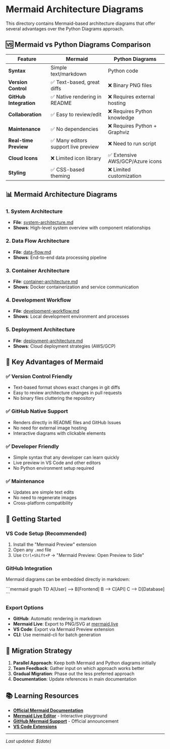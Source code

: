 # Mermaid Architecture Diagrams

This directory contains Mermaid-based architecture diagrams that offer several advantages over the Python Diagrams approach.

## 🆚 **Mermaid vs Python Diagrams Comparison**

| Feature | Mermaid | Python Diagrams |
|---------|---------|-----------------|
| **Syntax** | Simple text/markdown | Python code |
| **Version Control** | ✅ Text-based, great diffs | ❌ Binary PNG files |
| **GitHub Integration** | ✅ Native rendering in README | ❌ Requires external hosting |
| **Collaboration** | ✅ Easy to review/edit | ❌ Requires Python knowledge |
| **Maintenance** | ✅ No dependencies | ❌ Requires Python + Graphviz |
| **Real-time Preview** | ✅ Many editors support live preview | ❌ Need to run script |
| **Cloud Icons** | ❌ Limited icon library | ✅ Extensive AWS/GCP/Azure icons |
| **Styling** | ✅ CSS-based theming | ❌ Limited customization |

## 📊 **Mermaid Architecture Diagrams**

### 1. System Architecture
- **File**: [system-architecture.md](system-architecture.md)
- **Shows**: High-level system overview with component relationships

### 2. Data Flow Architecture  
- **File**: [data-flow.md](data-flow.md)
- **Shows**: End-to-end data processing pipeline

### 3. Container Architecture
- **File**: [container-architecture.md](container-architecture.md)  
- **Shows**: Docker containerization and service communication

### 4. Development Workflow
- **File**: [development-workflow.md](development-workflow.md)
- **Shows**: Local development environment and processes

### 5. Deployment Architecture
- **File**: [deployment-architecture.md](deployment-architecture.md)
- **Shows**: Cloud deployment strategies (AWS/GCP)

## 🎯 **Key Advantages of Mermaid**

### **✅ Version Control Friendly**
- Text-based format shows exact changes in git diffs
- Easy to review architecture changes in pull requests
- No binary files cluttering the repository

### **✅ GitHub Native Support**
- Renders directly in README files and GitHub Issues
- No need for external image hosting
- Interactive diagrams with clickable elements

### **✅ Developer Friendly**
- Simple syntax that any developer can learn quickly
- Live preview in VS Code and other editors
- No Python environment setup required

### **✅ Maintenance**
- Updates are simple text edits
- No need to regenerate images
- Cross-platform compatibility

## 🚀 **Getting Started**

### **VS Code Setup** (Recommended)
1. Install the "Mermaid Preview" extension
2. Open any `.mmd` file
3. Use `Ctrl+Shift+P` → "Mermaid Preview: Open Preview to Side"

### **GitHub Integration**
Mermaid diagrams can be embedded directly in markdown:

\`\`\`mermaid
graph TD
    A[User] --> B[Frontend]
    B --> C[API]
    C --> D[Database]
\`\`\`

### **Export Options**
- **GitHub**: Automatic rendering in markdown
- **Mermaid Live**: Export to PNG/SVG at [mermaid.live](https://mermaid.live)
- **VS Code**: Export via Mermaid Preview extension
- **CLI**: Use mermaid-cli for batch generation

## 🔄 **Migration Strategy**

1. **Parallel Approach**: Keep both Mermaid and Python diagrams initially
2. **Team Feedback**: Gather input on which approach works better
3. **Gradual Migration**: Phase out the less preferred approach
4. **Documentation**: Update references in main documentation

## 📚 **Learning Resources**

- **[Official Mermaid Documentation](https://mermaid.js.org/)**
- **[Mermaid Live Editor](https://mermaid.live)** - Interactive playground
- **[GitHub Mermaid Support](https://github.blog/2022-02-14-include-diagrams-markdown-files-mermaid/)** - Official announcement
- **[VS Code Extensions](https://marketplace.visualstudio.com/search?term=mermaid&target=VSCode)**

---

*Last updated: $(date)*